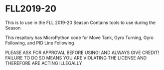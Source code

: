 # FLL2019-20

This is to use in the FLL 2019-20 Season
Contains tools to use during the Season

This respitory has MicroPython code for Move Tank, Gyro Turning, Gyro Following, and PID Line Following

PLEASE ASK FOR APPROVAL BEFORE USING! AND ALWAYS GIVE CREDIT!
FAILURE TO DO SO MEANS YOU ARE VIOLATING THE LICENSE AND THEREFORE ARE ACTING ILLEGALLY
